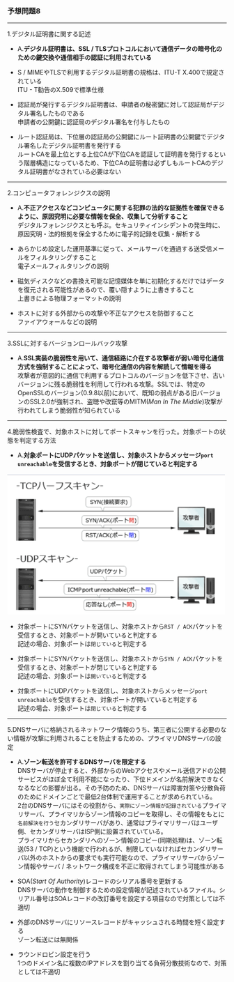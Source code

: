 ### 予想問題8

---
1.デジタル証明書に関する記述

- A.**デジタル証明書は、SSL / TLSプロトコルにおいて通信データの暗号化のための鍵交換や通信相手の認証に利用されている**

- S / MIMEやTLSで利用するデジタル証明書の規格は、ITU-T X.400で規定されている  
ITU - T勧告のX.509で標準仕様

- 認証局が発行するデジタル証明書は、申請者の秘密鍵に対して認証局がデジタル署名したものである  
申請者の公開鍵に認証局のデジタル署名を付与したもの

- ルート認証局は、下位層の認証局の公開鍵にルート証明書の公開鍵でデジタル署名したデジタル証明書を発行する  
ルートCAを最上位とする上位CAが下位CAを認証して証明書を発行するという階層構造になっているため、下位CAの証明書は必ずしもルートCAのデジタル証明書がなされている必要はない

---
2.コンピュータフォレンジクスの説明

- A.**不正アクセスなどコンピュータに関する犯罪の法的な証拠性を確保できるように、原因究明に必要な情報を保全、収集して分析すること**  
デジタルフォレンジクスとも呼ぶ。セキュリティインシデントの発生時に、原因究明・法的根拠を保全するために電子的記録を収集・解析する

- あらかじめ設定した運用基準に従って、メールサーバを通過する送受信メールをフィルタリングすること  
電子メールフィルタリングの説明

- 磁気ディスクなどの書換え可能な記憶媒体を単に初期化するだけではデータを復元される可能性があるので、覆い隠すように上書きすること  
上書きによる物理フォーマットの説明

- ホストに対する外部からの攻撃や不正なアクセスを防御すること  
ファイアウォールなどの説明

---
3.SSLに対するバージョンロールバック攻撃

- A.**SSL実装の脆弱性を用いて、通信経路に介在する攻撃者が弱い暗号化通信方式を強制することによって、暗号化通信の内容を解読して情報を得る**  
攻撃者が意図的に通信で利用するプロトコルのバージョンを低下させ、古いバージョンに残る脆弱性を利用して行われる攻撃。SSLでは、特定のOpenSSLのバージョン(0.9.8以前)において、既知の弱点がある旧バージョンのSSL2.0が強制され、盗聴や改竄等のMITM(*Man In The Middle*)攻撃が行われてしまう脆弱性が知られている

---
4.脆弱性検査で、対象ホストに対してポートスキャンを行った。対象ポートの状態を判定する方法

- A.**対象ポートにUDPパケットを送信し、対象ホストからメッセージ`port unreachable`を受信するとき、対象ポートが閉じていると判定する**

<img width="500" alt="" src="./images/ポートスキャン.png">

- 対象ポートにSYNパケットを送信し、対象ホストから`RST / ACK`パケットを受信するとき、対象ポートが開いていると判定する  
記述の場合、対象ポートは`閉じている`と判定する

- 対象ポートにSYNパケットを送信し、対象ホストから`SYN / ACK`パケットを受信するとき、対象ポートが閉じていると判定する  
記述の場合、対象ポートは`開いている`と判定する

- 対象ポートにUDPパケットを送信し、対象ホストからメッセージ`port unreachable`を受信するとき、対象ポートが開いていると判定する  
記述の場合、対象ポートは`閉じている`と判定する

---
5.DNSサーバに格納されるネットワーク情報のうち、第三者に公開する必要のない情報が攻撃に利用されることを防止するための、プライマリDNSサーバの設定

- A.**ゾーン転送を許可するDNSサーバを限定する**  
DNSサーバが停止すると、外部からのWebアクセスやメール送信アドの公開サービスがほぼ全て利用不能になったり、下位ドメインが名前解決できなくなるなどの影響が出る。その予防のため、DNSサーバは障害対策や分散負荷のためにドメインごとで最低2台体制で運用することが求められている。  
2台のDNSサーバにはその役割から、`実際にゾーン情報が記録されている`プライマリサーバ、プライマリからゾーン情報のコピーを取得し、その情報をもとに`名前解決を行う`セカンダリサーバがあり、通常はプライマリサーバはユーザ側、セカンダリサーバはISP側に設置されていている。  
プライマリからセカンダリへのゾーン情報のコピー(同期処理)は、ゾーン転送(53 / TCP)という機能で行われるが、制限していなければセカンダリサーバ以外のホストからの要求でも実行可能なので、プライマリサーバからゾーン情報やサーバ / ネットワーク構成を不正に取得されてしまう可能性がある

- SOA(*Start Of Authority*)レコードのシリアル番号を更新する  
DNSサーバの動作を制御するための設定情報が記述されているファイル。シリアル番号はSOAレコードの改訂番号を設定する項目なので対策としては不適切

- 外部のDNSサーバにリソースレコードがキャッシュされる時間を短く設定する  
ゾーン転送には無関係

- ラウンドロビン設定を行う  
1つのドメイン名に複数のIPアドレスを割り当てる負荷分散技術なので、対策としては不適切
